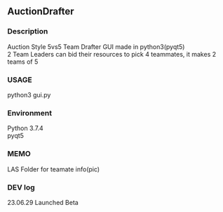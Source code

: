 ## AuctionDrafter  

### Description
Auction Style 5vs5 Team Drafter GUI made in python3(pyqt5)  
2 Team Leaders can bid their resources to pick 4 teammates, it makes 2 teams of 5

### USAGE  
python3 gui.py

### Environment  
Python 3.7.4  
pyqt5 

### MEMO   
LAS Folder for teamate info(pic)
  
### DEV log  
23.06.29 Launched Beta
